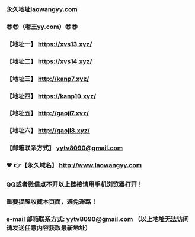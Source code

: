 ### 永久地址laowangyy.com
### :sunglasses::sunglasses:（老王yy.com）:sunglasses::sunglasses:
### 【地址一】  https://xvs13.xyz/
### 【地址二】  https://xvs14.xyz/
### 【地址三】  http://kanp7.xyz/
### 【地址四】  https://kanp10.xyz/
### 【地址五】  http://gaoji7.xyz/
### 【地址六】  http://gaoji8.xyz/
### 【邮箱联系方式】  yytv8090@gmail.com
### :heart: :point_right:【永久域名】  http://www.laowangyy.com
### QQ或者微信点不开以上链接请用手机浏览器打开！
### 重要提醒收藏本页面，避免迷路！
### e-mail 邮箱联系方式: yytv8090@gmail.com （以上地址无法访问请发送任意内容获取最新地址）
